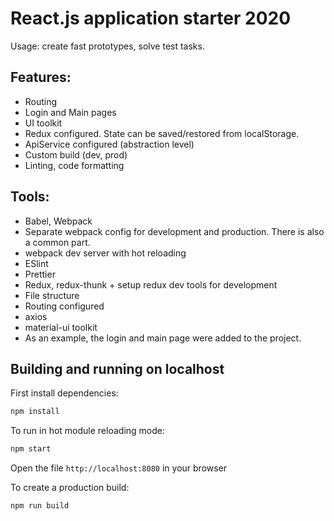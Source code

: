 # React.js application starter 2020

Usage: create fast prototypes, solve test tasks.

## Features:
* Routing
* Login and Main pages
* UI toolkit
* Redux configured. State can be saved/restored from localStorage.
* ApiService configured (abstraction level)
* Custom build (dev, prod)
* Linting, code formatting

## Tools:
* Babel, Webpack
* Separate webpack config for development and production. There is also a common part.
* webpack dev server with hot reloading
* ESlint
* Prettier
* Redux, redux-thunk + setup redux dev tools for development
* File structure
* Routing configured
* axios
* material-ui toolkit
* As an example, the login and main page were added to the project.

## Building and running on localhost

First install dependencies:

```sh
npm install
```

To run in hot module reloading mode:

```sh
npm start
```

Open the file `http://localhost:8080` in your browser


To create a production build:

```sh
npm run build
```
